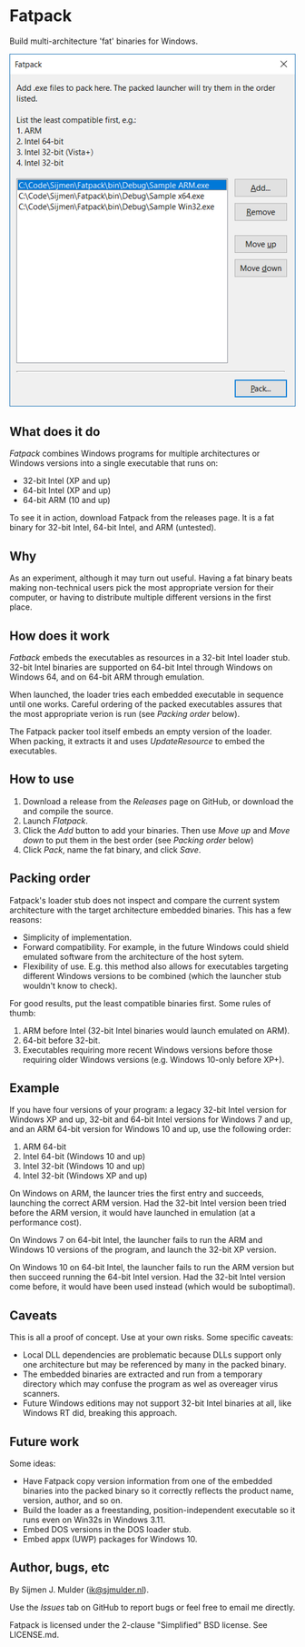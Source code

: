 # Fatpack

Build multi-architecture 'fat' binaries for Windows.

![Fatpack screenshot](screenshot.png)

## What does it do

_Fatpack_ combines Windows programs for multiple architectures or Windows
versions into a single executable that runs on:

 - 32-bit Intel (XP and up)
 - 64-bit Intel (XP and up)
 - 64-bit ARM (10 and up)

To see it in action, download Fatpack from the releases page. It is a fat
binary for 32-bit Intel, 64-bit Intel, and ARM (untested).

## Why

As an experiment, although it may turn out useful. Having a fat binary beats
making non-technical users pick the most appropriate version for their
computer, or having to distribute multiple different versions in the first
place.

## How does it work

_Fatback_ embeds the executables as resources in a 32-bit Intel loader stub.
32-bit Intel binaries are supported on 64-bit Intel through Windows on Windows
64, and on 64-bit ARM through emulation.

When launched, the loader tries each embedded executable in sequence until one
works. Careful ordering of the packed executables assures that the most
appropriate verion is run (see _Packing order_ below).

The Fatpack packer tool itself embeds an empty version of the loader. When
packing, it extracts it and uses _UpdateResource_ to embed the executables.

## How to use

 1. Download a release from the _Releases_ page on GitHub, or download the
    and compile the source.
 2. Launch _Flatpack_.
 3. Click the _Add_ button to add your binaries. Then use _Move up_ and
    _Move down_ to put them in the best order (see _Packing order_ below)
 4. Click _Pack_, name the fat binary, and click _Save_.

## Packing order

Fatpack's loader stub does not inspect and compare the current system
architecture with the target architecture embedded binaries. This has a few
reasons:

 - Simplicity of implementation.
 - Forward compatibility. For example, in the future Windows could shield
   emulated software from the architecture of the host sytem.
 - Flexibility of use. E.g. this method also allows for executables targeting
   different Windows versions to be combined (which the launcher stub wouldn't
   know to check).

For good results, put the least compatible binaries first. Some rules of
thumb:

 1. ARM before Intel (32-bit Intel binaries would launch emulated on ARM).
 2. 64-bit before 32-bit.
 3. Executables requiring more recent Windows versions before those requiring
    older Windows versions (e.g. Windows 10-only before XP+).

## Example

If you have four versions of your program: a legacy 32-bit Intel version for
Windows XP and up, 32-bit and 64-bit Intel versions for Windows 7 and up, and
an ARM 64-bit version for Windows 10 and up, use the following order:

 1. ARM 64-bit
 2. Intel 64-bit (Windows 10 and up)
 3. Intel 32-bit (Windows 10 and up)
 4. Intel 32-bit (Windows XP and up)

On Windows on ARM, the launcer tries the first entry and succeeds, launching
the correct ARM version. Had the 32-bit Intel version been tried before the
ARM version, it would have launched in emulation (at a performance cost).

On Windows 7 on 64-bit Intel, the launcher fails to run the ARM and Windows 10
versions of the program, and launch the 32-bit XP version.

On Windows 10 on 64-bit Intel, the launcher fails to run the ARM version but
then succeed running the 64-bit Intel version. Had the 32-bit Intel version
come before, it would have been used instead (which would be suboptimal).

## Caveats

This is all a proof of concept. Use at your own risks. Some specific caveats:

 - Local DLL dependencies are problematic because DLLs support only one
   architecture but may be referenced by many in the packed binary.
 - The embedded binaries are extracted and run from a temporary directory
   which may confuse the program as wel as overeager virus scanners.
 - Future Windows editions may not support 32-bit Intel binaries at all,
   like Windows RT did, breaking this approach.

## Future work

Some ideas:

 - Have Fatpack copy version information from one of the embedded binaries
   into the packed binary so it correctly reflects the product name, version,
   author, and so on.
 - Build the loader as a freestanding, position-independent executable so
   it runs even on Win32s in Windows 3.11.
 - Embed DOS versions in the DOS loader stub.
 - Embed appx (UWP) packages for Windows 10.

## Author, bugs, etc

By Sijmen J. Mulder (<ik@sjmulder.nl>).

Use the _Issues_ tab on GitHub to report bugs or feel free to email me
directly.

Fatpack is licensed under the 2-clause "Simplified" BSD license. See
LICENSE.md.
